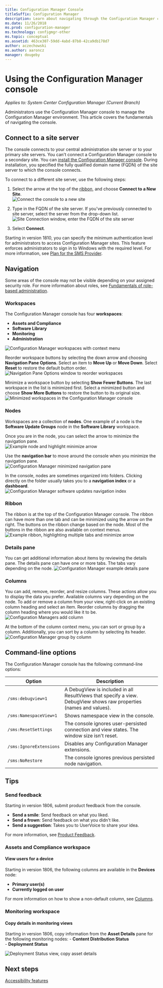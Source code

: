 ```yaml
---
title: Configuration Manager Console
titleSuffix: Configuration Manager
description: Learn about navigating through the Configuration Manager console.
ms.date: 11/26/2018
ms.prod: configuration-manager
ms.technology: configmgr-other
ms.topic: conceptual
ms.assetid: 463ce307-59dd-4abd-87b8-42ca9db178d7
author: aczechowski
ms.author: aaroncz
manager: dougeby
---
```


# Using the Configuration Manager console

*Applies to: System Center Configuration Manager (Current Branch)*

Administrators use the Configuration Manager console to manage the Configuration Manager environment. This article covers the fundamentals of navigating the console.  



## Connect to a site server

The console connects to your central administration site server or to your primary site servers. You can't connect a Configuration Manager console to a secondary site. You can [install the Configuration Manager console](/sccm/core/servers/deploy/install/install-consoles). During installation, you specified the fully qualified domain name (FQDN) of the site server to which the console connects. 

To connect to a different site server, use the following steps: 

1. Select the arrow at the top of the [ribbon](#ribbon), and choose **Connect to a New Site**.  
    ![Connect the console to a new site](media/connect-to-a-new-site.png)  

2. Type in the FQDN of the site server. If you've previously connected to site server, select the server from the drop-down list.  
    ![Site Connection window, enter the FQDN of the site server](media/site-server-fqdn.png)  

3. Select **Connect**.  


Starting in version 1810, you can specify the minimum authentication level for administrators to access Configuration Manager sites. This feature enforces administrators to sign in to Windows with the required level. For more information, see [Plan for the SMS Provider](/sccm/core/plan-design/hierarchy/plan-for-the-sms-provider#bkmk_auth). <!--1357013-->  



## Navigation

Some areas of the console may not be visible depending on your assigned security role. For more information about roles, see [Fundamentals of role-based administration](/sccm/core/understand/fundamentals-of-role-based-administration). 


### Workspaces

The Configuration Manager console has four **workspaces**: 
   - **Assets and Compliance**  
   - **Software Library**  
   - **Monitoring**  
   - **Administration**  

![Configuration Manager workspaces with context menu](media/configuration-manager-workspaces.png)  

Reorder workspace buttons by selecting the down arrow and choosing **Navigation Pane Options**. Select an item to **Move Up** or **Move Down**. Select **Reset** to restore the default button order.  
 ![Navigation Pane Options window to reorder workspaces](media/navigation-pane-options.png)  

Minimize a workspace button by selecting **Show Fewer Buttons**. The last workspace in the list is minimized first. Select a minimized button and choose **Show More Buttons** to restore the button to its original size.   
![Minimized workspaces in the Configuration Manager console](media/workspace-buttons.png)  


### Nodes

Workspaces are a collection of **nodes**. One example of a node is the **Software Update Groups** node in the **Software Library** workspace. 

Once you are in the node, you can select the arrow to minimize the navigation pane.  
![Example node and highlight minimize arrow](media/software-update-groups-node.png)  

Use the **navigation bar** to move around the console when you minimize the navigation pane.  
![Configuration Manager minimized navigation pane](media/minimized-navigation-pane.png)  

In the console, nodes are sometimes organized into folders. Clicking directly on the folder usually takes you to a **navigation index** or a **dashboard**.  
![Configuration Manager software updates navigation index](media/software-updates-navigation-index.png)  


### Ribbon 

The ribbon is at the top of the Configuration Manager console. The ribbon can have more than one tab and can be minimized using the arrow on the right. The buttons on the ribbon change based on the node. Most of the buttons in the ribbon are also available on context menus.  
![Example ribbon, highlighting multiple tabs and minimize arrow](media/ribbon.png)   


### Details pane

You can get additional information about items by reviewing the details pane. The details pane can have one or more tabs. The tabs vary depending on the node. 
![Configuration Manager example details pane](media/details-pane.png)   


### Columns 

You can add, remove, reorder, and resize columns. These actions allow you to display the data you prefer. Available columns vary depending on the node. To add or remove a column from your view, right-click on an existing column heading and select an item. Reorder columns by dragging the column heading where you would like it to be.  
![Configuration Managers add column](media/add-columns.png)  

At the bottom of the column context menu, you can sort or group by a column. Additionally, you can sort by a column by selecting its header.  
![Configuration Manager group by column](media/column-group-by.png)  



## Command-line options

The Configuration Manager console has the following command-line options:

|Option|Description|  
|------------|-----------------|  
|`/sms:debugview=1`|A DebugView is included in all ResultViews that specify a view. DebugView shows raw properties (names and values).|  
|`/sms:NamespaceView=1`|Shows namespace view in the console.|  
|`/sms:ResetSettings`|The console ignores user-persisted connection and view states. The window size isn't reset.|  
|`/sms:IgnoreExtensions`|Disables any Configuration Manager extensions.|  
|`/sms:NoRestore`|The console ignores previous persisted node navigation.|  



## Tips

### Send feedback
<!--1357542-->

Starting in version 1806, submit product feedback from the console.  
   
- **Send a smile**: Send feedback on what you liked.
- **Send a frown**: Send feedback on what you didn't like. 
- **Send a suggestion**: Takes you to UserVoice to share your idea. 
 
For more information, see [Product Feedback](/sccm/core/understand/find-help#BKMK_1806Feedback).


### Assets and Compliance workspace

#### View users for a device
Starting in version 1806, the following columns are available in the **Devices** node:
- **Primary user(s)** <!--1357280-->  
- **Currently logged on user** <!--1358202-->  

For more information on how to show a non-default column, see [Columns](#columns).


### Monitoring workspace

#### Copy details in monitoring views
<!--1357856-->
Starting in version 1806, copy information from the **Asset Details** pane for the following monitoring nodes: 
    - **Content Distribution Status**  
    - **Deployment Status**  

![Deployment Status view, copy asset details](media/1810-deployment-status.PNG)



## Next steps

[Accessibility features](/sccm/core/understand/accessibility-features)

